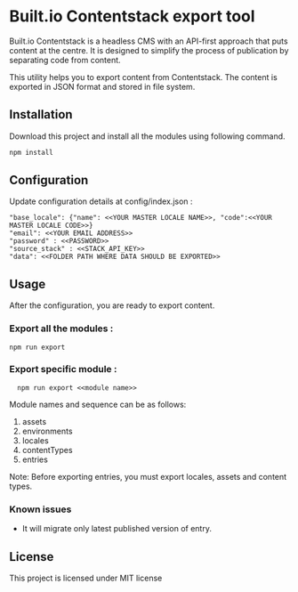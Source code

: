 # Built.io Contentstack export tool

Built.io Contentstack is a headless CMS with an API-first approach that puts content at the centre. It is designed to simplify the process of publication by separating code from content.

This utility helps you to export content from Contentstack. The content is exported in JSON format and stored in file system.

## Installation

Download this project and install all the modules using following command.

```bash
npm install
```

## Configuration

Update configuration details at config/index.json :

```
"base_locale": {"name": <<YOUR MASTER LOCALE NAME>>, "code":<<YOUR MASTER LOCALE CODE>>}
"email": <<YOUR EMAIL ADDRESS>>
"password" : <<PASSWORD>>
"source_stack" : <<STACK_API_KEY>>
"data": <<FOLDER PATH WHERE DATA SHOULD BE EXPORTED>>
  ```
    
## Usage
  
After the configuration, you are ready to export content.

### Export all the modules :

  ```
  npm run export 
  ```
  
### Export specific module :
  
```
  npm run export <<module name>>
 ```
 
 Module names and sequence can be as follows:
 1. assets
 2. environments
 3. locales
 4. contentTypes
 5. entries
 
Note: Before exporting entries, you must export locales, assets and content types.

### Known issues
* It will migrate only latest published version of entry.

## License
This project is licensed under MIT license
